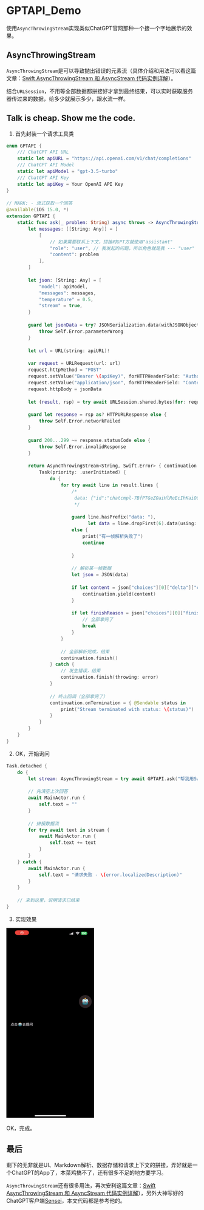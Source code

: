 # GPTAPI_Demo

使用`AsyncThrowingStream`实现类似ChatGPT官网那种一个接一个字地展示的效果。

## AsyncThrowingStream

`AsyncThrowingStream`是可以导致抛出错误的元素流（具体介绍和用法可以看这篇文章：[Swift AsyncThrowingStream 和 AsyncStream 代码实例详解](https://juejin.cn/post/7210216031536185402)）。

结合`URLSession`，不用等全部数据都拼接好才拿到最终结果，可以实时获取服务器传过来的数据，给多少就展示多少，跟水流一样。

## Talk is cheap. Show me the code.

1. 首先封装一个请求工具类
```swift
enum GPTAPI {
    /// ChatGPT API URL
    static let apiURL = "https://api.openai.com/v1/chat/completions"
    /// ChatGPT API Model
    static let apiModel = "gpt-3.5-turbo"
    /// ChatGPT API Key
    static let apiKey = Your OpenAI API Key
}

// MARK: - 流式获取一个回答
@available(iOS 15.0, *)
extension GPTAPI {
    static func ask(_ problem: String) async throws -> AsyncThrowingStream<String, Swift.Error> {
        let messages: [[String: Any]] = [
            [
                // 如果需要联系上下文，拼接时GPT方就使用"assistant"
                "role": "user", // 我发起的问题，所以角色就是我 --- "user"
                "content": problem
            ],
        ]

        let json: [String: Any] = [
            "model": apiModel,
            "messages": messages,
            "temperature" = 0.5,
            "stream" = true,
        }
        
        guard let jsonData = try? JSONSerialization.data(withJSONObject: json) else {
            throw Self.Error.parameterWrong
        }
        
        let url = URL(string: apiURL)!
        
        var request = URLRequest(url: url)
        request.httpMethod = "POST"
        request.setValue("Bearer \(apiKey)", forHTTPHeaderField: "Authorization")
        request.setValue("application/json", forHTTPHeaderField: "Content-Type")
        request.httpBody = jsonData
        
        let (result, rsp) = try await URLSession.shared.bytes(for: request)
        
        guard let response = rsp as? HTTPURLResponse else {
            throw Self.Error.networkFailed
        }
        
        guard 200...299 ~= response.statusCode else {
            throw Self.Error.invalidResponse
        }
        
        return AsyncThrowingStream<String, Swift.Error> { continuation in
            Task(priority: .userInitiated) {
                do {
                    for try await line in result.lines {
                        /*
                         data: {"id":"chatcmpl-7BfPTGeZOaiHlReEcIhKaiOCNDwiH","object":"chat.completion.chunk","created":1683015143,"model":"gpt-3.5-turbo-0301","choices":[{"delta":{"content":"xxxxx"},"index":0,"finish_reason":null}]}
                         */
                        
                        guard line.hasPrefix("data: "),
                              let data = line.dropFirst(6).data(using: .utf8) // 丢掉前6个字符 --- "data: "
                        else {
                            print("有一帧解析失败了")
                            continue

                        }
                        
                        // 解析某一帧数据
                        let json = JSON(data)
                        
                        if let content = json["choices"][0]["delta"]["content"].string {
                            continuation.yield(content)
                        }
                        
                        if let finishReason = json["choices"][0]["finish_reason"].string, finishReason == "stop" {
                            // 全部拿完了
                            break
                        }
                    }
                    
                    // 全部解析完成，结束
                    continuation.finish()
                } catch {
                    // 发生错误，结束
                    continuation.finish(throwing: error)
                }
                
                // 终止回调（全部拿完了）
                continuation.onTermination = { @Sendable status in
                    print("Stream terminated with status: \(status)")
                }
            }
        }
    }
}
```

2. OK，开始询问
```swift
Task.detached {
    do {
        let stream: AsyncThrowingStream = try await GPTAPI.ask("帮我用Swift写一个斐波那契数算法")
        
        // 先清空上次回答
        await MainActor.run { 
            self.text = ""
        }
        
        // 拼接数据流
        for try await text in stream {
            await MainActor.run {
                self.text += text
            }
        }
    } catch {
        await MainActor.run {
            self.text = "请求失败 - \(error.localizedDescription)"
        }
    }
    
    // 来到这里，说明请求已结束
}
```

3. 实现效果

![example](https://github.com/Rogue24/JPCover/raw/master/GPTAPI_Demo/example.gif)

OK，完成。

## 最后

剩下的无非就是UI、Markdown解析、数据存储和请求上下文的拼接，弄好就是一个ChatGPT的App了，本菜鸡搞不了，还有很多不足的地方要学习。

`AsyncThrowingStream`还有很多用法，再次安利这篇文章：[Swift AsyncThrowingStream 和 AsyncStream 代码实例详解](https://juejin.cn/post/7210216031536185402)），另外大神写好的ChatGPT客户端[Sensei](https://github.com/nixzhu/Sensei)，本文代码都是参考他的。
